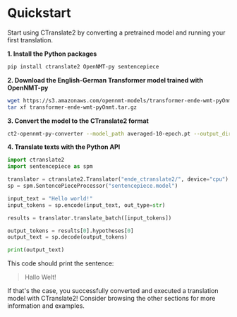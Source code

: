 # Quickstart

Start using CTranslate2 by converting a pretrained model and running your first translation.

**1\. Install the Python packages**

```bash
pip install ctranslate2 OpenNMT-py sentencepiece
```

**2\. Download the English-German Transformer model trained with OpenNMT-py**

```bash
wget https://s3.amazonaws.com/opennmt-models/transformer-ende-wmt-pyOnmt.tar.gz
tar xf transformer-ende-wmt-pyOnmt.tar.gz
```

**3\. Convert the model to the CTranslate2 format**

```bash
ct2-opennmt-py-converter --model_path averaged-10-epoch.pt --output_dir ende_ctranslate2
```

**4\. Translate texts with the Python API**

```python
import ctranslate2
import sentencepiece as spm

translator = ctranslate2.Translator("ende_ctranslate2/", device="cpu")
sp = spm.SentencePieceProcessor("sentencepiece.model")

input_text = "Hello world!"
input_tokens = sp.encode(input_text, out_type=str)

results = translator.translate_batch([input_tokens])

output_tokens = results[0].hypotheses[0]
output_text = sp.decode(output_tokens)

print(output_text)
```

This code should print the sentence:

> Hallo Welt!

If that's the case, you successfully converted and executed a translation model with CTranslate2! Consider browsing the other sections for more information and examples.
